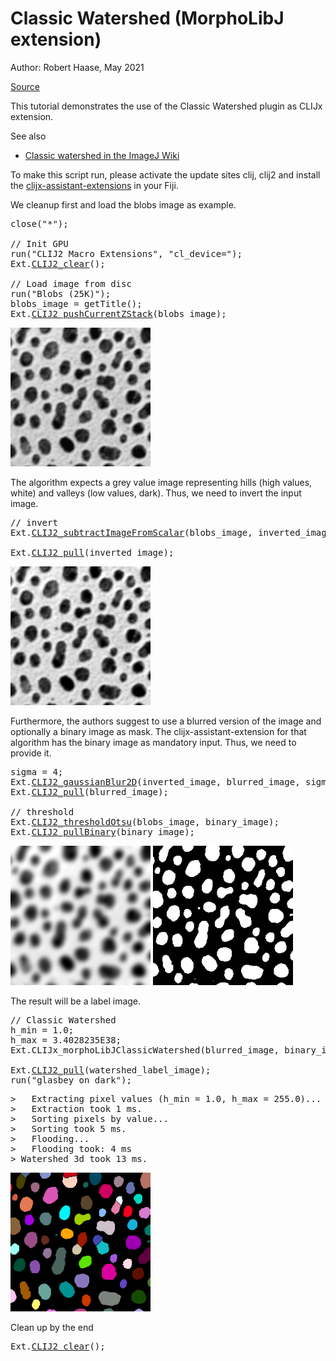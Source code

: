 

# Classic Watershed (MorphoLibJ extension)
Author: Robert Haase, May 2021

[Source](https://github.com/clij/clij2-docs/tree/master/src/main/macro/morpholibj_classic_watershed.ijm)

This tutorial demonstrates the use of the Classic Watershed plugin as CLIJx extension.

See also
* [Classic watershed in the ImageJ Wiki](https://imagej.net/Classic_Watershed)

To make this script run, please activate the update sites clij, clij2 and 
install the [clijx-assistant-extensions](https://clij.github.io/assistant/installation#extensions) 
in your Fiji.

We cleanup first and load the blobs image as example.

<pre class="highlight">
close("*");

// Init GPU
run("CLIJ2 Macro Extensions", "cl_device=");
Ext.<a href="https://clij.github.io/clij2-docs/reference_clear">CLIJ2_clear</a>();

// Load image from disc 
run("Blobs (25K)");
blobs_image = getTitle();
Ext.<a href="https://clij.github.io/clij2-docs/reference_pushCurrentZStack">CLIJ2_pushCurrentZStack</a>(blobs_image);
</pre>
<a href="image_1621879240180.png"><img src="image_1621879240180.png" width="224" alt="blobs.gif"/></a>

The algorithm expects a grey value image representing hills (high values, white) and valleys (low values, dark).
Thus, we need to invert the input image. 

<pre class="highlight">
// invert
Ext.<a href="https://clij.github.io/clij2-docs/reference_subtractImageFromScalar">CLIJ2_subtractImageFromScalar</a>(blobs_image, inverted_image, 255);

Ext.<a href="https://clij.github.io/clij2-docs/reference_pull">CLIJ2_pull</a>(inverted_image);
</pre>
<a href="image_1621879240293.png"><img src="image_1621879240293.png" width="224" alt="CLIJ2_subtractImageFromScalar_result231"/></a>

Furthermore, the authors suggest to use a blurred version of the image and optionally a binary image as mask. 
The clijx-assistant-extension for that algorithm has the binary image as mandatory input. 
Thus, we need to provide it.

<pre class="highlight">
sigma = 4;
Ext.<a href="https://clij.github.io/clij2-docs/reference_gaussianBlur2D">CLIJ2_gaussianBlur2D</a>(inverted_image, blurred_image, sigma, sigma);
Ext.<a href="https://clij.github.io/clij2-docs/reference_pull">CLIJ2_pull</a>(blurred_image);

// threshold
Ext.<a href="https://clij.github.io/clij2-docs/reference_thresholdOtsu">CLIJ2_thresholdOtsu</a>(blobs_image, binary_image);
Ext.<a href="https://clij.github.io/clij2-docs/reference_pullBinary">CLIJ2_pullBinary</a>(binary_image);
</pre>
<a href="image_1621879240427.png"><img src="image_1621879240427.png" width="224" alt="CLIJ2_gaussianBlur2D_result232"/></a>
<a href="image_1621879240443.png"><img src="image_1621879240443.png" width="224" alt="CLIJ2_thresholdOtsu_result233"/></a>

The result will be a label image.

<pre class="highlight">
// Classic Watershed
h_min = 1.0;
h_max = 3.4028235E38;
Ext.CLIJx_morphoLibJClassicWatershed(blurred_image, binary_image, watershed_label_image, h_min, h_max);

Ext.<a href="https://clij.github.io/clij2-docs/reference_pull">CLIJ2_pull</a>(watershed_label_image);
run("glasbey_on_dark");
</pre>
<pre>
>   Extracting pixel values (h_min = 1.0, h_max = 255.0)...
>   Extraction took 1 ms.
>   Sorting pixels by value...
>   Sorting took 5 ms.
>   Flooding...
>   Flooding took: 4 ms
> Watershed 3d took 13 ms.
</pre>
<a href="image_1621879240564.png"><img src="image_1621879240564.png" width="224" alt="CLIJx_morphoLibJClassicWatershed_result234"/></a>

Clean up by the end

<pre class="highlight">
Ext.<a href="https://clij.github.io/clij2-docs/reference_clear">CLIJ2_clear</a>();
</pre>




